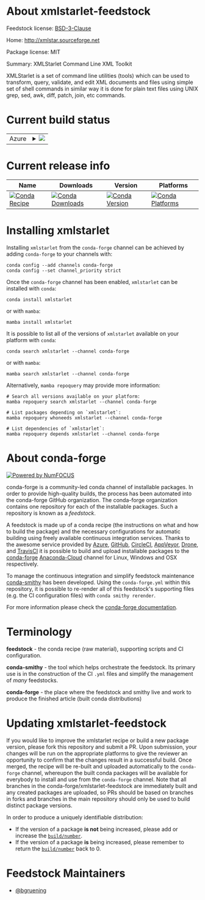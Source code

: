About xmlstarlet-feedstock
==========================

Feedstock license: [BSD-3-Clause](https://github.com/conda-forge/xmlstarlet-feedstock/blob/main/LICENSE.txt)

Home: http://xmlstar.sourceforge.net

Package license: MIT

Summary: XMLStarlet Command Line XML Toolkit

XMLStarlet is a set of command line utilities (tools) which can be used to transform, query, validate,
and edit XML documents and files using simple set of shell commands in similar way it is done for plain text
files using UNIX grep, sed, awk, diff, patch, join, etc commands.


Current build status
====================


<table>
    
  <tr>
    <td>Azure</td>
    <td>
      <details>
        <summary>
          <a href="https://dev.azure.com/conda-forge/feedstock-builds/_build/latest?definitionId=14169&branchName=main">
            <img src="https://dev.azure.com/conda-forge/feedstock-builds/_apis/build/status/xmlstarlet-feedstock?branchName=main">
          </a>
        </summary>
        <table>
          <thead><tr><th>Variant</th><th>Status</th></tr></thead>
          <tbody><tr>
              <td>linux_64</td>
              <td>
                <a href="https://dev.azure.com/conda-forge/feedstock-builds/_build/latest?definitionId=14169&branchName=main">
                  <img src="https://dev.azure.com/conda-forge/feedstock-builds/_apis/build/status/xmlstarlet-feedstock?branchName=main&jobName=linux&configuration=linux%20linux_64_" alt="variant">
                </a>
              </td>
            </tr><tr>
              <td>osx_64</td>
              <td>
                <a href="https://dev.azure.com/conda-forge/feedstock-builds/_build/latest?definitionId=14169&branchName=main">
                  <img src="https://dev.azure.com/conda-forge/feedstock-builds/_apis/build/status/xmlstarlet-feedstock?branchName=main&jobName=osx&configuration=osx%20osx_64_" alt="variant">
                </a>
              </td>
            </tr>
          </tbody>
        </table>
      </details>
    </td>
  </tr>
</table>

Current release info
====================

| Name | Downloads | Version | Platforms |
| --- | --- | --- | --- |
| [![Conda Recipe](https://img.shields.io/badge/recipe-xmlstarlet-green.svg)](https://anaconda.org/conda-forge/xmlstarlet) | [![Conda Downloads](https://img.shields.io/conda/dn/conda-forge/xmlstarlet.svg)](https://anaconda.org/conda-forge/xmlstarlet) | [![Conda Version](https://img.shields.io/conda/vn/conda-forge/xmlstarlet.svg)](https://anaconda.org/conda-forge/xmlstarlet) | [![Conda Platforms](https://img.shields.io/conda/pn/conda-forge/xmlstarlet.svg)](https://anaconda.org/conda-forge/xmlstarlet) |

Installing xmlstarlet
=====================

Installing `xmlstarlet` from the `conda-forge` channel can be achieved by adding `conda-forge` to your channels with:

```
conda config --add channels conda-forge
conda config --set channel_priority strict
```

Once the `conda-forge` channel has been enabled, `xmlstarlet` can be installed with `conda`:

```
conda install xmlstarlet
```

or with `mamba`:

```
mamba install xmlstarlet
```

It is possible to list all of the versions of `xmlstarlet` available on your platform with `conda`:

```
conda search xmlstarlet --channel conda-forge
```

or with `mamba`:

```
mamba search xmlstarlet --channel conda-forge
```

Alternatively, `mamba repoquery` may provide more information:

```
# Search all versions available on your platform:
mamba repoquery search xmlstarlet --channel conda-forge

# List packages depending on `xmlstarlet`:
mamba repoquery whoneeds xmlstarlet --channel conda-forge

# List dependencies of `xmlstarlet`:
mamba repoquery depends xmlstarlet --channel conda-forge
```


About conda-forge
=================

[![Powered by
NumFOCUS](https://img.shields.io/badge/powered%20by-NumFOCUS-orange.svg?style=flat&colorA=E1523D&colorB=007D8A)](https://numfocus.org)

conda-forge is a community-led conda channel of installable packages.
In order to provide high-quality builds, the process has been automated into the
conda-forge GitHub organization. The conda-forge organization contains one repository
for each of the installable packages. Such a repository is known as a *feedstock*.

A feedstock is made up of a conda recipe (the instructions on what and how to build
the package) and the necessary configurations for automatic building using freely
available continuous integration services. Thanks to the awesome service provided by
[Azure](https://azure.microsoft.com/en-us/services/devops/), [GitHub](https://github.com/),
[CircleCI](https://circleci.com/), [AppVeyor](https://www.appveyor.com/),
[Drone](https://cloud.drone.io/welcome), and [TravisCI](https://travis-ci.com/)
it is possible to build and upload installable packages to the
[conda-forge](https://anaconda.org/conda-forge) [Anaconda-Cloud](https://anaconda.org/)
channel for Linux, Windows and OSX respectively.

To manage the continuous integration and simplify feedstock maintenance
[conda-smithy](https://github.com/conda-forge/conda-smithy) has been developed.
Using the ``conda-forge.yml`` within this repository, it is possible to re-render all of
this feedstock's supporting files (e.g. the CI configuration files) with ``conda smithy rerender``.

For more information please check the [conda-forge documentation](https://conda-forge.org/docs/).

Terminology
===========

**feedstock** - the conda recipe (raw material), supporting scripts and CI configuration.

**conda-smithy** - the tool which helps orchestrate the feedstock.
                   Its primary use is in the construction of the CI ``.yml`` files
                   and simplify the management of *many* feedstocks.

**conda-forge** - the place where the feedstock and smithy live and work to
                  produce the finished article (built conda distributions)


Updating xmlstarlet-feedstock
=============================

If you would like to improve the xmlstarlet recipe or build a new
package version, please fork this repository and submit a PR. Upon submission,
your changes will be run on the appropriate platforms to give the reviewer an
opportunity to confirm that the changes result in a successful build. Once
merged, the recipe will be re-built and uploaded automatically to the
`conda-forge` channel, whereupon the built conda packages will be available for
everybody to install and use from the `conda-forge` channel.
Note that all branches in the conda-forge/xmlstarlet-feedstock are
immediately built and any created packages are uploaded, so PRs should be based
on branches in forks and branches in the main repository should only be used to
build distinct package versions.

In order to produce a uniquely identifiable distribution:
 * If the version of a package **is not** being increased, please add or increase
   the [``build/number``](https://docs.conda.io/projects/conda-build/en/latest/resources/define-metadata.html#build-number-and-string).
 * If the version of a package **is** being increased, please remember to return
   the [``build/number``](https://docs.conda.io/projects/conda-build/en/latest/resources/define-metadata.html#build-number-and-string)
   back to 0.

Feedstock Maintainers
=====================

* [@bgruening](https://github.com/bgruening/)

